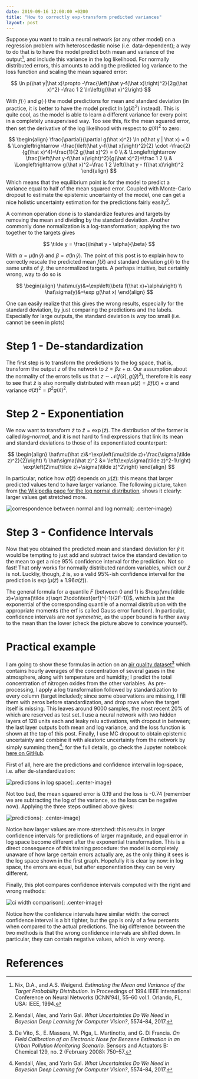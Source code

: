```yaml
---
date: 2019-09-16 12:00:00 +0200
title: "How to correctly exp-transform predicted variances"
layout: post
---
```


Suppose you want to train a neural network (or any other model) on a regression
problem with heteroscedastic noise (i.e. data-dependent); a way to do that is to
have the model predict both mean and variance of the
output[^nix_estimating_1994], and include this variance in the log likelihood.
For normally distributed errors, this amounts to adding the predicted log
variance to the loss function and scaling the mean squared error:

$$
\ln p(\hat y|\hat x)\propto
-\frac{\left(\hat y-f(\hat x)\right)^2}{2g(\hat x)^2}
-\frac 1 2 \ln\left(g(\hat x)^2\right)
$$

With $f(\cdot)$ and $g(\cdot)$ the model predictions for mean and standard
deviation (in practice, it is better to have the model predict $\ln(g(\hat
x)^2)$ instead). This is quite cool, as the model is able to learn a different
variance for every point in a completely unsupervised way. Too see this, fix the
mean squared error, then set the derivative of the log likelihood with respect
to $g(\hat x)^2$ to zero:

$$
\begin{align}
\frac{\partial}{\partial g(\hat x)^2} \ln p(\hat y | \hat x) = 0
& \Longleftrightarrow 
-\frac{\left(\hat y-f(\hat x)\right)^2}{2}
\cdot -\frac{2}{g(\hat x)^4}-\frac{1}{2 g(\hat x)^2} = 0 \\
& \Longleftrightarrow 
\frac{\left(\hat y-f(\hat x)\right)^2}{g(\hat x)^2}=\frac 1 2 \\
& \Longleftrightarrow  g(\hat x)^2=\frac 1 2 \left(\hat y - f(\hat x)\right)^2
\end{align}
$$

Which means that the equilibrium point is for the model to predict a variance
equal to half of the mean squared error. Coupled with Monte-Carlo dropout to
estimate the epistemic uncertainty of the model, one can get a nice holistic
uncertainty estimation for the predictions fairly easily[^kendall_what_2017].

A common operation done is to standardize features and targets by removing the
mean and dividing by the standard deviation. Another commonly done normalization
is a log-transformation; applying the two together to the targets gives

$$
\tilde y = \frac{\ln\hat y - \alpha}{\beta}
$$

With $\alpha=\mu(\ln\hat y)$ and $\beta=\sigma(\ln\hat y)$. The point of this
post is to explain how to correctly rescale the predicted mean $f(\hat x)$ and
standard deviation $g(\hat x)$ to the same units of $\hat y$, the unnormalized
targets. A perhaps intuitive, but certainly wrong, way to do so is

$$
\begin{align}
\hat\mu(y)&=\exp\left(\beta f(\hat x)+\alpha\right) \\
\hat\sigma(y)&=\exp g(\hat x)
\end{align}
$$


One can easily realize that this gives the wrong results, especially for the
standard deviation, by just comparing the predictions and the labels. Especially
for large outputs, the standard deviation is _way_ too small (i.e. cannot be
seen in plots)

# Step 1 - De-standardization
The first step is to transform the predictions to the log space, that is,
transform the output $z$ of the network to $\tilde z=\beta z+\alpha$. Our
assumption about the normality of the errors tells us that
$z\sim\mathcal{N}(f(\hat x), g(\hat y)^2)$, therefore it is easy to see that
$\tilde z$ is also normally distributed with mean $\mu(\tilde z)=\beta f(\hat
x)+\alpha$ and variance $\sigma(\tilde z)^2=\beta^2 g(\hat x)^2$.

# Step 2 - Exponentiation
We now want to transform $\tilde z$ to $\hat z=\exp\left(\tilde z\right)$. The
distribution of the former is called _log-normal_, and it is not hard to find
expressions that link its mean and standard deviations to those of its
exponentiated counterpart:

$$
\begin{align}
\hat\mu(\hat z)&=\exp\left(\mu(\tilde z)+\frac{\sigma(\tilde z)^2}{2}\right) \\
\hat\sigma(\hat z)^2 &= \left(\exp\sigma(\tilde z)^2-1\right)
\exp\left(2\mu(\tilde z)+\sigma(\tilde z)^2\right)
\end{align}
$$

In particular, notice how $\hat\sigma(\hat z)$ depends on $\mu(\tilde z)$: this
means that larger predicted values tend to have larger variance. The following
picture, taken from [the Wikipedia page for the log normal
distribution](https://en.wikipedia.org/wiki/Log-normal_distribution), shows it
clearly: larger values get stretched more.

![correspondence between normal and log normal](
https://upload.wikimedia.org/wikipedia/commons/4/4e/Lognormal_Distribution.svg){:
.center-image}

# Step 3 - Confidence Intervals
Now that you obtained the predicted mean and standard deviation for $\hat y$ it
would be tempting to just add and subtract twice the standard deviation to the
mean to get a nice 95% confidence interval for the prediction. Not so fast!
That only works for normally distributed random variables, which our $\hat z$ is
not. Luckliy, though, $\tilde z$ is, so a valid 95%-ish confidence interval for
the prediction is $\exp(\mu(\tilde z)\pm1.96\sigma(\tilde z))$.

The general formula for a quantile $F$ (between 0 and 1) is $\exp(\mu(\tilde
z)+\sigma(\tilde z)\sqrt 2\cdot\text{erf}^{-1}(2F-1))$, which is just the
exponential of the corresponding quantile of a normal distribution with the
appropriate moments (the $\text{erf}$ is called Gauss error function). In
particular, confidence intervals are _not symmetric_, as the upper bound is
further away to the mean than the lower (check the picture above to convince
yourself).


# Practical example
I am going to show these formulas in action on an [air quality
dataset](https://archive.ics.uci.edu/ml/datasets/Air+Quality)[^de_vito_field_2008]
which contains hourly averages of the concentration of several gases in the
atmosphere, along with temperature and humidity; I predict the total
concentration of nitrogen oxides from the other variables. As pre-processing, I
apply a log transformation followed by standardization to every column (target
included); since some observations are missing, I fill them with zeros before
standardization, and drop rows when the target itself is missing. This leaves
around 9000 samples, the most recent 20% of which are reserved as test set. I
use a neural network with two hidden layers of 128 units each and leaky relu
activations, with dropout in between; the last layer outputs both mean and log
variance, and the loss function is shown at the top of this post. Finally, I use
MC dropout to obtain epistemic uncertainty and combine it with aleatoric
uncertainty from the network by simply summing them[^kendall_what_2017]; for
the full details, go check the Jupyter notebook [here on
GitHub](https://github.com/e-dorigatti/e-dorigatti.github.io/blob/master/attachments/uncertainty.ipynb).

First of all, here are the predictions and confidence interval in log-space,
i.e. after de-standardization:

![predictions in log space]({{site.url}}/images/uncertainty/logcipreds.png){: .center-image}

Not too bad, the mean squared error is 0.19 and the loss is -0.74 (remember we
are subtracting the log of the variance, so the loss can be negative now).
Applying the three steps outlined above gives:

![predictions]({{site.url}}/images/uncertainty/cipreds.png){: .center-image}

Notice how larger values are more stretched: this results in larger confidence
intervals for predictions of larger magnitude, and equal error in log space
become different after the exponential transformation. This is a direct
consequence of this training procedure: the model is completely unaware of how
large certain errors actually are, as the only thing it sees is the log space
shown in the first graph. Hopefully it is clear by now: in log space, the errors
are equal, but after exponentiation they can be very different.

Finally, this plot compares confidence intervals computed with the right and wrong
methods:

![ci width comparison]({{site.url}}/images/uncertainty/ciwidth.png){: .center-image}

Notice how the confidence intervals have similar width: the correct confidence
interval is a bit tighter, but the gap is only of a few percents when compared
to the actual predictions. The big difference between the two methods is that
the wrong confidence intervals are shifted down. In particular, they can contain
negative values, which is _very_ wrong.


# References

[^de_vito_field_2008]:
    De Vito, S., E. Massera, M. Piga, L. Martinotto, and G. Di Francia. _On
    Field Calibration of an Electronic Nose for Benzene Estimation in an Urban
    Pollution Monitoring Scenario._ Sensors and Actuators B: Chemical 129, no. 2
    (February 2008): 750–57.

[^kendall_what_2017]:
    Kendall, Alex, and Yarin Gal. _What Uncertainties Do We Need in Bayesian
    Deep Learning for Computer Vision?_, 5574–84, 2017.

[^maas_rectifier_2013]:
    Maas, Andrew L., Awni Y. Hannun, and Andrew Y. Ng. _Rectifier Nonlinearities
    Improve Neural Network Acoustic Models._ In In ICML Workshop on Deep Learning
    for Audio, Speech and Language Processing, 2013.

[^nix_estimating_1994]:
    Nix, D.A., and A.S. Weigend. _Estimating the Mean and Variance of the Target
    Probability Distribution._ In Proceedings of 1994 IEEE International
    Conference on Neural Networks (ICNN’94), 55–60 vol.1. Orlando, FL, USA:
    IEEE, 1994.
